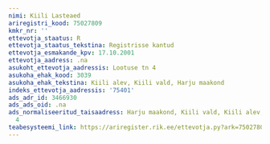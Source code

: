 ```yaml
---
nimi: Kiili Lasteaed
ariregistri_kood: 75027809
kmkr_nr: ''
ettevotja_staatus: R
ettevotja_staatus_tekstina: Registrisse kantud
ettevotja_esmakande_kpv: 17.10.2001
ettevotja_aadress: .na
asukoht_ettevotja_aadressis: Lootuse tn 4
asukoha_ehak_kood: 3039
asukoha_ehak_tekstina: Kiili alev, Kiili vald, Harju maakond
indeks_ettevotja_aadressis: '75401'
ads_adr_id: 3466930
ads_ads_oid: .na
ads_normaliseeritud_taisaadress: Harju maakond, Kiili vald, Kiili alev, Lootuse tn
  4
teabesysteemi_link: https://ariregister.rik.ee/ettevotja.py?ark=75027809&ref=rekvisiidid
---
```

